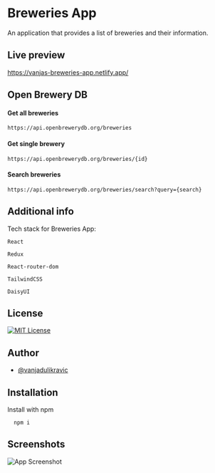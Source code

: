 # Breweries App

An application that provides a list of breweries and their information.

## Live preview

https://vanjas-breweries-app.netlify.app/

## Open Brewery DB

#### Get all breweries

```
https://api.openbrewerydb.org/breweries
```

#### Get single brewery

```
https://api.openbrewerydb.org/breweries/{id}
```

#### Search breweries

```
https://api.openbrewerydb.org/breweries/search?query={search}
```

## Additional info

Tech stack for Breweries App:

`React`

`Redux`

`React-router-dom`

`TailwindCSS`

`DaisyUI`

## License

[![MIT License](https://img.shields.io/badge/License-MIT-green.svg)](https://choosealicense.com/licenses/mit/)

## Author

- [@vanjadulikravic](https://github.com/vanjadu)

## Installation

Install with npm

```npm
  npm i
```

## Screenshots

![App Screenshot](https://i.postimg.cc/B6MvYnfY/Screenshot-2022-08-27-at-20-40-47.png)
